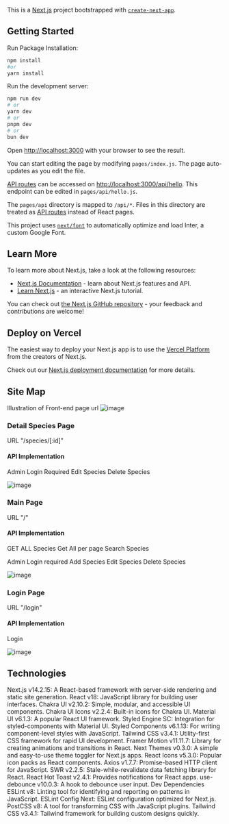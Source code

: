 This is a [Next.js](https://nextjs.org/) project bootstrapped with [`create-next-app`](https://github.com/vercel/next.js/tree/canary/packages/create-next-app).

## Getting Started

Run Package Installation:

```bash
npm install
#or
yarn install
```

Run the development server:

```bash
npm run dev
# or
yarn dev
# or
pnpm dev
# or
bun dev
```

Open [http://localhost:3000](http://localhost:3000) with your browser to see the result.

You can start editing the page by modifying `pages/index.js`. The page auto-updates as you edit the file.

[API routes](https://nextjs.org/docs/api-routes/introduction) can be accessed on [http://localhost:3000/api/hello](http://localhost:3000/api/hello). This endpoint can be edited in `pages/api/hello.js`.

The `pages/api` directory is mapped to `/api/*`. Files in this directory are treated as [API routes](https://nextjs.org/docs/api-routes/introduction) instead of React pages.

This project uses [`next/font`](https://nextjs.org/docs/basic-features/font-optimization) to automatically optimize and load Inter, a custom Google Font.

## Learn More

To learn more about Next.js, take a look at the following resources:

- [Next.js Documentation](https://nextjs.org/docs) - learn about Next.js features and API.
- [Learn Next.js](https://nextjs.org/learn) - an interactive Next.js tutorial.

You can check out [the Next.js GitHub repository](https://github.com/vercel/next.js/) - your feedback and contributions are welcome!

## Deploy on Vercel

The easiest way to deploy your Next.js app is to use the [Vercel Platform](https://vercel.com/new?utm_medium=default-template&filter=next.js&utm_source=create-next-app&utm_campaign=create-next-app-readme) from the creators of Next.js.

Check out our [Next.js deployment documentation](https://nextjs.org/docs/deployment) for more details.

## Site Map
Illustration of Front-end page url
![image](https://github.com/user-attachments/assets/a10eaee4-9c35-42d0-bf7e-126acede85bc)

### Detail Species Page
URL "/species/[:id]"

#### API Implementation
Admin Login Required
Edit Species
Delete Species

![image](https://github.com/user-attachments/assets/e5ef07c4-e861-4071-a3cd-a75853681524)

### Main Page
URL "/"

#### API Implementation
GET ALL Species
Get All per page
Search Species

Admin Login required
Add Species
Edit Species
Delete Species

![image](https://github.com/user-attachments/assets/97601711-189b-4b5b-a47b-0c7879228ba8)


### Login Page
URL "/login"

#### API Implementation
Login

![image](https://github.com/user-attachments/assets/031241e1-1923-454a-bcf6-08adf700ba37)

## Technologies
Next.js v14.2.15: A React-based framework with server-side rendering and static site generation.
React v18: JavaScript library for building user interfaces.
Chakra UI v2.10.2: Simple, modular, and accessible UI components.
Chakra UI Icons v2.2.4: Built-in icons for Chakra UI.
Material UI v6.1.3: A popular React UI framework.
Styled Engine SC: Integration for styled-components with Material UI.
Styled Components v6.1.13: For writing component-level styles with JavaScript.
Tailwind CSS v3.4.1: Utility-first CSS framework for rapid UI development.
Framer Motion v11.11.7: Library for creating animations and transitions in React.
Next Themes v0.3.0: A simple and easy-to-use theme toggler for Next.js apps.
React Icons v5.3.0: Popular icon packs as React components.
Axios v1.7.7: Promise-based HTTP client for JavaScript.
SWR v2.2.5: Stale-while-revalidate data fetching library for React.
React Hot Toast v2.4.1: Provides notifications for React apps.
use-debounce v10.0.3: A hook to debounce user input.
Dev Dependencies
ESLint v8: Linting tool for identifying and reporting on patterns in JavaScript.
ESLint Config Next: ESLint configuration optimized for Next.js.
PostCSS v8: A tool for transforming CSS with JavaScript plugins.
Tailwind CSS v3.4.1: Tailwind framework for building custom designs quickly.
